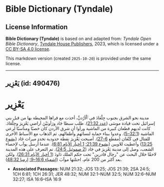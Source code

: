 # Bible Dictionary (Tyndale)

## License Information

**Bible Dictionary (Tyndale)** is based on and adapted from: _Tyndale Open Bible Dictionary_, [Tyndale House Publishers](https://tyndaleopenresources.com/), 2023, which is licensed under a [CC BY-SA 4.0 license](https://creativecommons.org/licenses/by-sa/4.0/legalcode.en).

This markdown version (created `2025-10-20`) is provided under the same license.



--------------------------------

## يَعْزِير (id: 490476)

يَعْزِير
========

مدينة نحو الشرق بجنوب جِلْعَادَ في ٱلْأرْدنِّ، أخذت مع قراها المحيطة بها من قبل بني إسرائيل تحت قيادة موسَى ([عدد 21:32](https://ref.ly/Num21:32)). طلب سبطا جَاد ورَأوبَيْنَ أراضي يَعْزِيرَ وجِلْعَادَ. كانت لديهم قطعان كبيرة من الماشية ورأوا أن شرق الأردن كان خصبًا ومناسبًا لرعي الماشية ([32:1–5](https://ref.ly/Num32:1-Num32:5)). وعدوا ببناء حماية لنسائهم وأطفالهم، ثم الذهاب مع الأسباط الأخرى للقتال في كَنْعَان (مقطع [6–27](https://ref.ly/Num32:6-Num32:27)). أصبحت يَعْزِيرَ نقطة حدودية تحدد ميراث جَاد ([يشوع 13:25](https://ref.ly/Josh13:25)) وأعطيت للاويين ([يشوع 21:39؛](https://ref.ly/Josh21:39) [1 أخبار الأيام 6:81](https://ref.ly/1Chr6:81)). عندما أُرسل يوآب لإحصاء الشعب، وصل إلى مدينة يَعْزِيرَ في جَاد ([2 صموئيل 24:5](https://ref.ly/2Sam24:5)). تم التعرف على هذه المدينة لاحقًا خلال البحث عن "رجال قادرين" تحت حكم الملك دَاودَ ([1 أخبار الأيام 26:31](https://ref.ly/1Chr26:31)). ولكن بعد أكثر من 200 عام، احتلتها موآبَ ([إشعياء 16:6–9؛](https://ref.ly/Isa16:6-Isa16:9) [إرميا 48:32](https://ref.ly/Jer48:32)).

* **Associated Passages:** NUM 21:32; JOS 13:25; JOS 21:39; 2SA 24:5; 1CH 6:81; 1CH 26:31; JER 48:32; NUM 32:1–NUM 32:5; NUM 32:6–NUM 32:27; ISA 16:6–ISA 16:9

